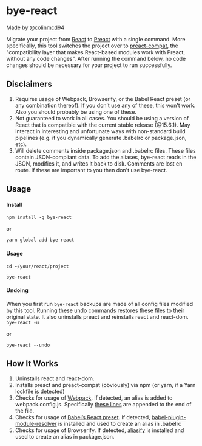 # bye-react

Made by [@colinmcd94](https://twitter.com/colinmcd94)

Migrate your project from [React](https://github.com/facebook/react) to [Preact](https://github.com/developit/preact) with a single command. 
More specifically, this tool switches the project over to [preact-compat](https://github.com/developit/preact-compat), the "compatibility layer that makes React-based modules work with Preact, without any code changes". After running the command below, no code changes should be necessary for your project to run successfully.

## Disclaimers
1.  Requires usage of Webpack, Browserify, or the Babel React preset (or any combination thereof). If you don’t use any of these, this won't work. Also you should probably be using one of these.
2. Not guaranteed to work in all cases. You should be using a version of React that is compatible with the current stable release (@15.6.1). May interact in interesting and unfortunate ways with non-standard build pipelines (e.g. if you dynamically generate .babelrc or package.json, etc).
3. Will delete comments inside package.json and .babelrc files. These files contain JSON-compliant data. To add the aliases, bye-react reads in the JSON, modifies it, and writes it back to disk. Comments are lost en route. If these are important to you then don't use bye-react.

## Usage
#### Install
`npm install -g bye-react` 

or

`yarn global add bye-react`

#### Usage
`cd ~/your/react/project`

`bye-react`

#### Undoing
When you first run `bye-react` backups are made of all config files modified by this tool. Running these undo commands restores these files to their original state. It also uninstalls preact and reinstalls react and react-dom.
`bye-react -u`

or

`bye-react --undo`

## How It Works
1. Uninstalls react and react-dom.
2. Installs preact and preact-compat (obviously) via npm (or yarn, if a Yarn lockfile is detected)
3. Checks for usage of [Webpack](https://github.com/webpack). If detected,  an alias is added to webpack.config.js. Specifically [these lines](lib/mod/webpackAliasLines.js) are appended to the end of the file.
4. Checks for usage of [Babel’s React preset](https://babeljs.io/docs/plugins/preset-react/). If detected, [babel-plugin-module-resolver](https://github.com/tleunen/babel-plugin-module-resolver) is installed and used to create an alias in .babelrc
5. Checks for usage of Browserify. If detected, [aliasify](https://github.com/benbria/aliasify) is installed and used to create an alias in package.json.
